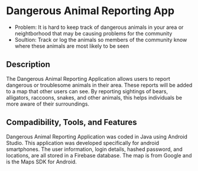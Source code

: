 # Dangerous Animal Reporting App

* Problem: It is hard to keep track of dangerous animals in your area or neightborhood that may be causing problems for the community
* Soultion: Track or log the animals so members of the community know where these animals are most likely to be seen
## Description

The Dangerous Animal Reporting Application allows users to report dangerous or troublesome animals in their area. These reports will be added to a map that other users can see. By reporting sightings of bears, alligators, raccoons, snakes, and other animals, this helps individuals be more aware of their surroundings.
## Compadibility, Tools, and Features
Dangerous Animal Reporting Application was coded in Java using Android Studio. This application was developed specifically for android smartphones. The user information, login details, hashed password, and locations, are all stored in a Firebase database. The map is from Google and is the Maps SDK for Android.

